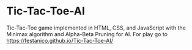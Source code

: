 # Tic-Tac-Toe-AI
Tic-Tac-Toe game implemented in HTML, CSS, and JavaScript with the Minimax algorithm and Alpha-Beta Pruning for AI.
For play go to https://festanico.github.io/Tic-Tac-Toe-AI/
